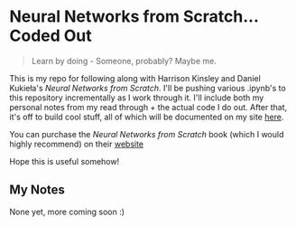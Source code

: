 # Neural Networks from Scratch... Coded Out

> Learn by doing - Someone, probably? Maybe me.

This is my repo for following along with Harrison Kinsley and Daniel Kukieła's *Neural Networks from Scratch*.
I'll be pushing various .ipynb's to this repository incrementally as I work through it. I'll include both my personal notes from my read through + the actual code I do out.
After that, it's off to build cool stuff, all of which will be documented on my site [here](https://www.mattkosze.com).

You can purchase the *Neural Networks from Scratch* book (which I would highly recommend) on their [website](https://www.nnfs.io)

Hope this is useful somehow!

## My Notes

None yet, more coming soon :) 